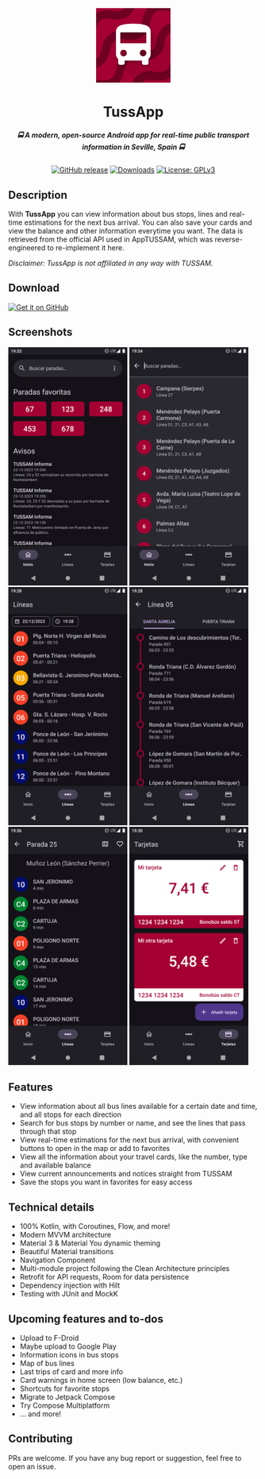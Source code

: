 <div align="center">
    <img alt="Logo" src="./app/src/main/ic_launcher-playstore.png" width="150" />
    <h1>TussApp</h1>
    <h5>🚍 A modern, open-source Android app for real-time public transport information in Seville, Spain 🚍</h5>
    <a href="https://github.com/javdc/TussApp/releases"><img alt="GitHub release" src="https://img.shields.io/github/release/javdc/TussApp.svg"></a>
    <a href="https://github.com/javdc/TussApp/releases"><img alt="Downloads" src="https://img.shields.io/github/downloads/javdc/TussApp/total.svg"></a>
    <a href="https://www.gnu.org/licenses/gpl-3.0"><img alt="License: GPLv3" src="https://img.shields.io/badge/License-GPL%20v3-blue.svg"></a>
</div>

## Description

With **TussApp** you can view information about bus stops, lines and real-time estimations for the next bus arrival. You can also save your cards and view the balance and other information everytime you want. The data is retrieved from the official API used in AppTUSSAM, which was reverse-engineered to re-implement it here.

*Disclaimer: TussApp is not affiliated in any way with TUSSAM.*

## Download

[<img src="https://raw.githubusercontent.com/NeoApplications/Neo-Backup/034b226cea5c1b30eb4f6a6f313e4dadcbb0ece4/badge_github.png"
    alt="Get it on GitHub"
    height="80">](https://github.com/javdc/TussApp/releases)

## Screenshots

[<img src="./screenshots/0.png" width=240>](./screenshots/0.png)
[<img src="./screenshots/1.png" width=240>](./screenshots/1.png)
[<img src="./screenshots/2.png" width=240>](./screenshots/2.png)
[<img src="./screenshots/3.png" width=240>](./screenshots/3.png)
[<img src="./screenshots/4.png" width=240>](./screenshots/4.png)
[<img src="./screenshots/5.png" width=240>](./screenshots/5.png)

## Features

- View information about all bus lines available for a certain date and time, and all stops for each direction
- Search for bus stops by number or name, and see the lines that pass through that stop
- View real-time estimations for the next bus arrival, with convenient buttons to open in the map or add to favorites
- View all the information about your travel cards, like the number, type and available balance
- View current announcements and notices straight from TUSSAM
- Save the stops you want in favorites for easy access

## Technical details

- 100% Kotlin, with Coroutines, Flow, and more!
- Modern MVVM architecture
- Material 3 & Material You dynamic theming
- Beautiful Material transitions
- Navigation Component
- Multi-module project following the Clean Architecture principles
- Retrofit for API requests, Room for data persistence
- Dependency injection with Hilt
- Testing with JUnit and MockK

## Upcoming features and to-dos

- Upload to F-Droid
- Maybe upload to Google Play
- Information icons in bus stops
- Map of bus lines
- Last trips of card and more info
- Card warnings in home screen (low balance, etc.)
- Shortcuts for favorite stops
- Migrate to Jetpack Compose
- Try Compose Multiplatform
- ... and more!

## Contributing

PRs are welcome. If you have any bug report or suggestion, feel free to open an issue.